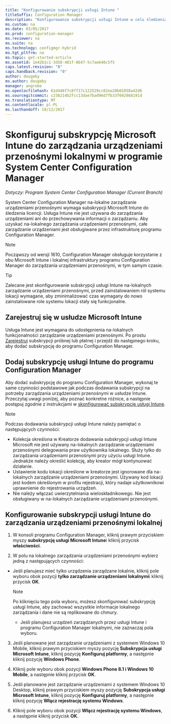 ```yaml
---
title: "Konfigurowanie subskrypcji usługi Intune "
titleSuffix: Configuration Manager
description: "Konfigurowanie subskrypcji usługi Intune w celu śledzenia licencji na potrzeby zarządzania urządzeniami przenośnymi lokalnymi w programie System Center Configuration Manager."
ms.custom: na
ms.date: 03/05/2017
ms.prod: configuration-manager
ms.reviewer: na
ms.suite: na
ms.technology: configmgr-hybrid
ms.tgt_pltfrm: na
ms.topic: get-started-article
ms.assetid: 1e42b1c1-3d58-481f-8647-5c7ae640c5f5
caps.latest.revision: "8"
caps.handback.revision: "0"
author: dougeby
ms.author: dougeby
manager: angrobe
ms.openlocfilehash: 61d446f7c8ff17c122529cc82ea28b01858a42d6
ms.sourcegitcommit: c236214b2fcc13dae7bad96d7fb33f692868191d
ms.translationtype: MT
ms.contentlocale: pl-PL
ms.lasthandoff: 10/12/2017
---
```

# <a name="set-up-a-microsoft-intune-subscription-for-on-premises-mobile-device-management-in-system-center-configuration-manager"></a>Skonfiguruj subskrypcję Microsoft Intune do zarządzania urządzeniami przenośnymi lokalnymi w programie System Center Configuration Manager

*Dotyczy: Program System Center Configuration Manager (Current Branch)*

System Center Configuration Manager na\-lokalne zarządzanie urządzeniami przenośnymi wymaga subskrypcji Microsoft Intune do śledzenia licencji. Usługa Intune nie jest używana do zarządzania urządzeniami ani do przechowywania informacji o zarządzaniu. Aby uzyskać na\-lokalnego zarządzania urządzeniami przenośnymi, całe zarządzanie urządzeniami jest obsługiwane przez infrastrukturę programu Configuration Manager.  

> [!NOTE]  
> Począwszy od wersji 1610, Configuration Manager obsługuje korzystanie z obu Microsoft Intune i lokalnej infrastruktury programu Configuration Manager do zarządzania urządzeniami przenośnymi, w tym samym czasie.   

> [!TIP]  
>  Zalecane jest skonfigurowanie subskrypcji usługi Intune na\-lokalnych zarządzanie urządzeniami przenośnymi, przed zainstalowaniem ról systemu lokacji wymagane, aby zminimalizować czas wymagany do nowo zainstalowane role systemu lokacji stały się funkcjonalne.  

##  <a name="sign-up-for-microsoft-intune"></a>Zarejestruj się w usłudze Microsoft Intune  
 Usługa Intune jest wymagana do udostępnienia na\-lokalnych funkcjonalności zarządzanie urządzeniami przenośnymi. Po prostu [Zarejestruj](http://www.microsoft.com/en-us/server-cloud/products/microsoft-intune/) subskrypcji próbnej lub płatnej i przejdź do następnego kroku, aby dodać subskrypcję do programu Configuration Manager.  

##  <a name="add-the-intune-subscription-to-configuration-manager"></a>Dodaj subskrypcję usługi Intune do programu Configuration Manager  
 Aby dodać subskrypcję do programu Configuration Manager, wykonaj te same czynności podstawowe jak podczas dodawania subskrypcji na potrzeby zarządzania urządzeniami przenośnymi w usłudze Intune. Przeczytaj uwagi poniżej, aby poznać konkretne różnice, a następnie postępuj zgodnie z instrukcjami w [skonfigurować subskrypcję usługi Intune](../deploy-use/configure-intune-subscription.md).  

> [!NOTE]  
>  Podczas dodawania subskrypcji usługi Intune należy pamiętać o następujących czynności:  
>   
>  -   Kolekcja określona w Kreatorze dodawania subskrypcji usługi Intune Microsoft nie jest używany na\-lokalnych zarządzanie urządzeniami przenośnymi delegowania praw użytkownika lokalnego. Służy tylko do zarządzania urządzeniami przenośnymi przy użyciu usługi Intune. Jednakże należy określić kolekcję, aby kreator mógł kontynuować działanie.  
> -   Ustawienie kodu lokacji określone w kreatorze jest ignorowane dla na\-lokalnych zarządzanie urządzeniami przenośnymi. Używany kod lokacji jest kodem określonym w profilu rejestracji, który nadaje użytkownikowi uprawnienie do rejestrowania urządzeń.  
> -   Nie należy włączać uwierzytelniania wieloskładnikowego. Nie jest obsługiwany w na\-lokalnych zarządzanie urządzeniami przenośnymi.  

##  <a name="configure-the-intune-subscription-for-on-premises-mobile-device-management"></a>Konfigurowanie subskrypcji usługi Intune do zarządzania urządzeniami przenośnymi lokalnej  

1.  W konsoli programu Configuration Manager, kliknij prawym przyciskiem myszy **subskrypcję usługi Microsoft Intune**i kliknij przycisk **właściwości**.  

2.  W polu na lokalnego zarządzania urządzeniami przenośnymi wybierz jedną z następujących czynności:

  - Jeśli planujesz mieć tylko urządzenia zarządzane lokalnie, kliknij pole wyboru obok pozycji **tylko zarządzanie urządzeniami lokalnymi**i kliknij przycisk **OK**.  

      > [!NOTE]  
      >  Po kliknięciu tego pola wyboru, możesz skonfigurować subskrypcję usługi Intune, aby zachować wszystkie informacje lokalnego zarządzania i dane nie są replikowane do chmury.  

    - Jeśli planujesz urządzeń zarządzanych przez usługi Intune i programu Configuration Manager lokalnymi, nie zaznaczaj pola wyboru.

3.  Jeśli planowane jest zarządzanie urządzeniami z systemem Windows 10 Mobile, kliknij prawym przyciskiem myszy pozycję **Subskrypcja usługi Microsoft Intune**, kliknij pozycję **Konfiguruj platformy**, a następnie kliknij pozycję  **Windows Phone**.  

4.  Kliknij pole wyboru obok pozycji **Windows Phone 8.1 i Windows 10 Mobile**, a następnie kliknij przycisk **OK**.  

5.  Jeśli planowane jest zarządzanie urządzeniami z systemem Windows 10 Desktop, kliknij prawym przyciskiem myszy pozycję **Subskrypcja usługi Microsoft Intune**, kliknij pozycję **Konfiguruj platformy**, a następnie kliknij pozycję **Włącz rejestrację systemu Windows**.  

6.  Kliknij pole wyboru obok pozycji **Włącz rejestrację systemu Windows**, a następnie kliknij przycisk **OK**.  
